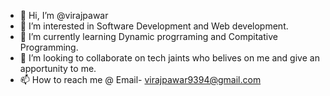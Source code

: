 - 👋 Hi, I’m @virajpawar
- 👀 I’m interested in Software Development and Web development.
- 🌱 I’m currently learning Dynamic progrraming and Compitative Programming.
- 💞️ I’m looking to collaborate on tech jaints who belives on me and give an apportunity to me.
- 📫 How to reach me @ Email- virajpawar9394@gmail.com

<!---
virajpawar9191/virajpawar9191 is a ✨ special ✨ repository because its `README.md` (this file) appears on your GitHub profile.
You can click the Preview link to take a look at your changes.
--->
